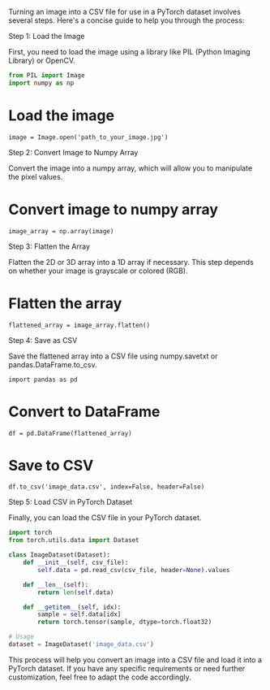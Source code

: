 Turning an image into a CSV file for use in a PyTorch dataset involves several steps. Here's a concise guide to help you through the process:

Step 1: Load the Image

First, you need to load the image using a library like PIL (Python Imaging Library) or OpenCV.
```py
from PIL import Image
import numpy as np

```

# Load the image
`image = Image.open('path_to_your_image.jpg')`

Step 2: Convert Image to Numpy Array

Convert the image into a numpy array, which will allow you to manipulate the pixel values.

# Convert image to numpy array
`image_array = np.array(image)`

Step 3: Flatten the Array

Flatten the 2D or 3D array into a 1D array if necessary. This step depends on whether your image is grayscale or colored (RGB).

# Flatten the array
`flattened_array = image_array.flatten()`

Step 4: Save as CSV

Save the flattened array into a CSV file using numpy.savetxt or pandas.DataFrame.to_csv.

`import pandas as pd`

# Convert to DataFrame
`df = pd.DataFrame(flattened_array)`

# Save to CSV
`df.to_csv('image_data.csv', index=False, header=False)`

Step 5: Load CSV in PyTorch Dataset

Finally, you can load the CSV file in your PyTorch dataset.

```py
import torch
from torch.utils.data import Dataset

class ImageDataset(Dataset):
    def __init__(self, csv_file):
        self.data = pd.read_csv(csv_file, header=None).values

    def __len__(self):
        return len(self.data)

    def __getitem__(self, idx):
        sample = self.data[idx]
        return torch.tensor(sample, dtype=torch.float32)

# Usage
dataset = ImageDataset('image_data.csv')
```

This process will help you convert an image into a CSV file and load it into a PyTorch dataset. If you have any specific requirements or need further customization, feel free to adapt the code accordingly.